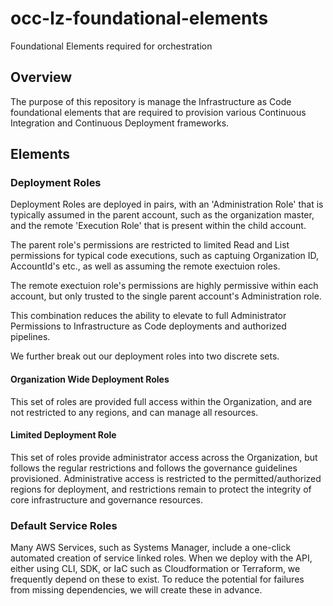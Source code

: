 # occ-lz-foundational-elements
Foundational Elements required for orchestration

## Overview

The purpose of this repository is manage the Infrastructure as Code foundational elements that are required to provision various Continuous Integration and Continuous Deployment frameworks.

## Elements

### Deployment Roles

Deployment Roles are deployed in pairs, with an 'Administration Role' that is typically assumed in the parent account, such as the organization master, and the remote 'Execution Role' that is present within the child account.

The parent role's permissions are restricted to limited Read and List permissions for typical code executions, such as captuing Organization ID, AccountId's etc., as well as assuming the remote exectuion roles.

The remote exectuion role's permissions are highly permissive within each account, but only trusted to the single parent account's Administration role.  

This combination reduces the ability to elevate to full Administrator Permissions to Infrastructure as Code deployments and authorized pipelines.

We further break out our deployment roles into two discrete sets.

#### Organization Wide Deployment Roles

This set of roles are provided full access within the Organization, and are not restricted to any regions, and can manage all resources.

#### Limited Deployment Role

This set of roles provide administrator access across the Organization, but follows the regular restrictions and follows the governance guidelines provisioned.  Administrative access is restricted to the permitted/authorized regions for deployment, and restrictions remain to protect the integrity of core infrastructure and governance resources.

### Default Service Roles

Many AWS Services, such as Systems Manager, include a one-click automated creation of service linked roles.  When we deploy with the API, either using CLI, SDK, or IaC such as Cloudformation or Terraform, we frequently depend on these to exist.  To reduce the potential for failures from missing dependencies, we will create these in advance.

